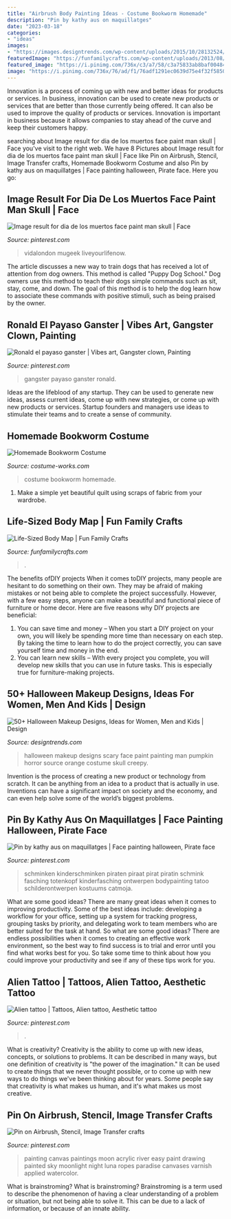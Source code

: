 ```yaml
---
title: "Airbrush Body Painting Ideas - Costume Bookworm Homemade"
description: "Pin by kathy aus on maquillatges"
date: "2023-03-18"
categories:
- "ideas"
images:
- "https://images.designtrends.com/wp-content/uploads/2015/10/28132524/Halloween-makeup-for-men-1.jpg"
featuredImage: "https://funfamilycrafts.com/wp-content/uploads/2013/08/IMG_2149.jpg"
featured_image: "https://i.pinimg.com/736x/c3/a7/58/c3a75833ab8baf004842e09da47eed4d.jpg"
image: "https://i.pinimg.com/736x/76/ad/f1/76adf1291ec0639d75e4f32f5850f8fe--the-gangster-gangsters.jpg"
---
```



Innovation is a process of coming up with new and better ideas for products or services. In business, innovation can be used to create new products or services that are better than those currently being offered. It can also be used to improve the quality of products or services. Innovation is important in business because it allows companies to stay ahead of the curve and keep their customers happy.

	

		
searching about Image result for dia de los muertos face paint man skull | Face you've visit to the right web. We have 8 Pictures about Image result for dia de los muertos face paint man skull | Face like Pin on Airbrush, Stencil, Image Transfer crafts, Homemade Bookworm Costume and also Pin by kathy aus on maquillatges | Face painting halloween, Pirate face. Here you go:
		
    
## Image Result For Dia De Los Muertos Face Paint Man Skull | Face

<img loading=lazy src="https://i.pinimg.com/736x/db/95/5d/db955d5043a201edfdc4a2ac7e58a7c3.jpg" onerror="this.onerror=null;this.src='https://tse1.mm.bing.net/th?id=OIP.e9Txi40AqR7fC6cMDtnXsQHaLI&amp;pid=15.1';" alt="Image result for dia de los muertos face paint man skull | Face">

_Source: pinterest.com_

>vidalondon mugeek liveyourlifenow. 

	

The article discusses a new way to train dogs that has received a lot of attention from dog owners. This method is called "Puppy Dog School." Dog owners use this method to teach their dogs simple commands such as sit, stay, come, and down. The goal of this method is to help the dog learn how to associate these commands with positive stimuli, such as being praised by the owner.

    
## Ronald El Payaso Ganster | Vibes Art, Gangster Clown, Painting

<img loading=lazy src="https://i.pinimg.com/736x/76/ad/f1/76adf1291ec0639d75e4f32f5850f8fe--the-gangster-gangsters.jpg" onerror="this.onerror=null;this.src='https://tse1.mm.bing.net/th?id=OIP.k0AFz1GGM3HrNhl1a04m1AHaKP&amp;pid=15.1';" alt="Ronald el payaso ganster | Vibes art, Gangster clown, Painting">

_Source: pinterest.com_

>gangster payaso ganster ronald. 

	

Ideas are the lifeblood of any startup. They can be used to generate new ideas, assess current ideas, come up with new strategies, or come up with new products or services. Startup founders and managers use ideas to stimulate their teams and to create a sense of community.

    
## Homemade Bookworm Costume

<img loading=lazy src="https://photos.costume-works.com/full/bookworm.jpg" onerror="this.onerror=null;this.src='https://tse2.mm.bing.net/th?id=OIP.X8cJr19zhhSI9lfX7Ca-nQHaNu&amp;pid=15.1';" alt="Homemade Bookworm Costume">

_Source: costume-works.com_

>costume bookworm homemade. 

	

1. Make a simple yet beautiful quilt using scraps of fabric from your wardrobe.

    
## Life-Sized Body Map | Fun Family Crafts

<img loading=lazy src="https://funfamilycrafts.com/wp-content/uploads/2013/08/IMG_2149.jpg" onerror="this.onerror=null;this.src='https://tse1.mm.bing.net/th?id=OIP.gTmHu1WGy-Ftx72yM1BPcQHaLG&amp;pid=15.1';" alt="Life-Sized Body Map | Fun Family Crafts">

_Source: funfamilycrafts.com_

>. 

	

The benefits ofDIY projects
When it comes toDIY projects, many people are hesitant to do something on their own. They may be afraid of making mistakes or not being able to complete the project successfully. However, with a few easy steps, anyone can make a beautiful and functional piece of furniture or home decor. Here are five reasons why DIY projects are beneficial: 
1. You can save time and money – When you start a DIY project on your own, you will likely be spending more time than necessary on each step. By taking the time to learn how to do the project correctly, you can save yourself time and money in the end. 
2. You can learn new skills – With every project you complete, you will develop new skills that you can use in future tasks. This is especially true for furniture-making projects.

    
## 50+ Halloween Makeup Designs, Ideas For Women, Men And Kids | Design

<img loading=lazy src="https://images.designtrends.com/wp-content/uploads/2015/10/28132524/Halloween-makeup-for-men-1.jpg" onerror="this.onerror=null;this.src='https://tse2.mm.bing.net/th?id=OIP.xgV3r9sXD087UAi0QcBxXgHaLH&amp;pid=15.1';" alt="50+ Halloween Makeup Designs, Ideas for Women, Men and Kids | Design">

_Source: designtrends.com_

>halloween makeup designs scary face paint painting man pumpkin horror source orange costume skull creepy. 

	

Invention is the process of creating a new product or technology from scratch. It can be anything from an idea to a product that is actually in use. Inventions can have a significant impact on society and the economy, and can even help solve some of the world’s biggest problems.

    
## Pin By Kathy Aus On Maquillatges | Face Painting Halloween, Pirate Face

<img loading=lazy src="https://i.pinimg.com/736x/c3/a7/58/c3a75833ab8baf004842e09da47eed4d.jpg" onerror="this.onerror=null;this.src='https://tse3.mm.bing.net/th?id=OIP.cwyqpE-95V32M8a2I-V-GAHaLI&amp;pid=15.1';" alt="Pin by kathy aus on maquillatges | Face painting halloween, Pirate face">

_Source: pinterest.com_

>schminken kinderschminken piraten piraat pirat piratin schmink fasching totenkopf kinderfasching ontwerpen bodypainting tatoo schilderontwerpen kostuums catmoja. 

	

What are some good ideas?
There are many great ideas when it comes to improving productivity. Some of the best ideas include: developing a workflow for your office, setting up a system for tracking progress, grouping tasks by priority, and delegating work to team members who are better suited for the task at hand. So what are some good ideas? There are endless possibilities when it comes to creating an effective work environment, so the best way to find success is to trial and error until you find what works best for you. So take some time to think about how you could improve your productivity and see if any of these tips work for you.

    
## Alien Tattoo | Tattoos, Alien Tattoo, Aesthetic Tattoo

<img loading=lazy src="https://i.pinimg.com/736x/d0/1d/84/d01d84b31cf7f2940bfe7e142a00a84f.jpg" onerror="this.onerror=null;this.src='https://tse3.mm.bing.net/th?id=OIP.jbtbJ6D0PgI1Duuvj4PEpQHaHa&amp;pid=15.1';" alt="Alien tattoo | Tattoos, Alien tattoo, Aesthetic tattoo">

_Source: pinterest.com_

>. 

	

What is creativity?
Creativity is the ability to come up with new ideas, concepts, or solutions to problems. It can be described in many ways, but one definition of creativity is "the power of the imagination." It can be used to create things that we never thought possible, or to come up with new ways to do things we've been thinking about for years. Some people say that creativity is what makes us human, and it's what makes us most creative.

    
## Pin On Airbrush, Stencil, Image Transfer Crafts

<img loading=lazy src="https://i.pinimg.com/736x/c1/d6/81/c1d681339ddd10d42d7f7d3d57bf2ab8--easy-paintings-canvas-paintings.jpg" onerror="this.onerror=null;this.src='https://tse4.mm.bing.net/th?id=OIP.7BqJkeRzQv-IYcLG-eQgbAHaJ4&amp;pid=15.1';" alt="Pin on Airbrush, Stencil, Image Transfer crafts">

_Source: pinterest.com_

>painting canvas paintings moon acrylic river easy paint drawing painted sky moonlight night luna ropes paradise canvases varnish applied watercolor. 

	

What is brainstroming?
What is brainstroming? Brainstroming is a term used to describe the phenomenon of having a clear understanding of a problem or situation, but not being able to solve it. This can be due to a lack of information, or because of an innate ability.

